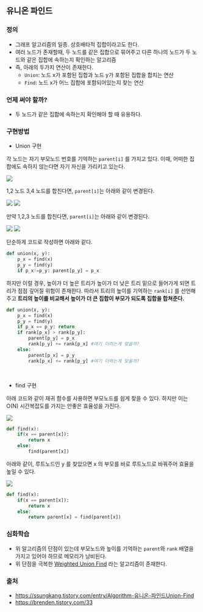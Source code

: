 ## 유니온 파인드

### 정의

- 그래프 알고리즘의 일종. 상호배타적 집합이라고도 한다.
- 여러 노드가 존재할때, 두 노드를 같은 집합으로 묶어주고 다른 하나의 노드가 두 노드와 같은 집합에 속하는지 확인하는 알고리즘
- 즉, 아래의 두가지 연산이 존재한다.
  - `Union`: 노드 x가 포함된 집합과 노드 y가 포함된 집합을 합치는 연산
  - `Find`: 노드 x가 어느 집합에 포함되어있는지 찾는 연산

### 언제 써야 할까?

- 두 노드가 같은 집합에 속하는지 확인해야 할 때 유용하다.

### 구현방법

- Union 구현

각 노드는 자기 부모노드 번호를 기억하는 `parent[i]` 를 가지고 있다. 이때, 어떠한 집합에도 속하지 않는다면 자기 자신을 가리키고 있는다.

![](https://t1.daumcdn.net/cfile/tistory/99483E355ADEE80C0B)

1,2 노드 3,4 노드를 합친다면, `parent[i]`는 아래와 같이 변경된다.

![](https://t1.daumcdn.net/cfile/tistory/99C095335ADEEACA29)
![](https://t1.daumcdn.net/cfile/tistory/99C0093A5ADEEAAE28)

만약 1,2,3 노드를 합친다면, `parent[i]`는 아래와 같이 변경된다.

![](https://t1.daumcdn.net/cfile/tistory/999FFA375ADEEBFA09)
![](https://t1.daumcdn.net/cfile/tistory/9909CC455ADEEC6228)

단순하게 코드로 작성하면 아래와 같다.

```python
def union(x, y):
    p_x = find(x)
    p_y = find(y)
    if p_x!=p_y: parent[p_y] = p_x
```

하지만 이럴 경우, 높이가 더 높은 트리가 높이가 더 낮은 트리 밑으로 들어가게 되면 트리가 점점 깊어질 위험이 존재한다. 따라서 트리의 높이를 기억하는 `rank[i]` 를 선언해주고 **트리의 높이를 비교해서 높이가 더 큰 집합이 부모가 되도록 집합을 합쳐준다.**

```python
def union(x, y):
    p_x = find(x)
    p_y = find(y)
    if p_x == p_y: return
    if rank[p_x] > rank[p_y]:
        parent[p_y] = p_x
        rank[p_y] += rank[p_x] #여기 더하는게 맞을까?
    else:
        parent[p_x] = p_y
        rank[p_x] += rank[p_y] #여기 더하는게 맞을까?
```

<br />

- find 구현

아래 코드와 같이 재귀 함수를 사용하면 부모노드를 쉽게 찾을 수 있다. 하지만 이는 O(N) 시간복잡도를 가지는 안좋은 효율성을 가진다.

![](https://img1.daumcdn.net/thumb/R1280x0/?scode=mtistory2&fname=https%3A%2F%2Fblog.kakaocdn.net%2Fdn%2Fbjsqds%2FbtqDgzKYkVI%2FwKk4yXQ1Tlbsbl6qP5qnh0%2Fimg.png)

```python
def find(x):
    if(x == parent[x]):
        return x
    else:
        find(parent[x])

```

아래와 같이, 루트노드인 y 를 찾았으면 x 의 부모를 바로 루트노드로 바꿔주어 효율을 높일 수 있다.

![](https://img1.daumcdn.net/thumb/R1280x0/?scode=mtistory2&fname=https%3A%2F%2Fblog.kakaocdn.net%2Fdn%2F0mtPh%2FbtqDeTckq1T%2Fc1kfkWYeG1rPQ6RXPMNMyk%2Fimg.png)

```python
def find(x):
    if(x == parent[x]):
        return x
    else:
        return parent[x] = find(parent[x])
```

### 심화학습

- 위 알고리즘의 단점이 있는데 부모노드와 높이를 기억하는 `parent`와 `rank` 배열을 가지고 있어야 하므로 메모리가 낭비된다.
- 위 단점을 극복한 [Weighted Union Find](https://ssungkang.tistory.com/entry/Algorithm-유니온-파인드Union-Find) 라는 알고리즘이 존재한다.

### 출처

- https://ssungkang.tistory.com/entry/Algorithm-유니온-파인드Union-Find
- https://brenden.tistory.com/33
